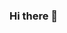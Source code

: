 ### Hi there 👋

<!--
**theclosedbitter/theclosedbitter** is a ✨ _special_ ✨ repository because its `README.md` (this file) appears on your GitHub profile.

fun facts about me Certfied HTML and CSS, fluent in English and Castellano, GNU/Linux user.
Follow @IdkDwij
--->
